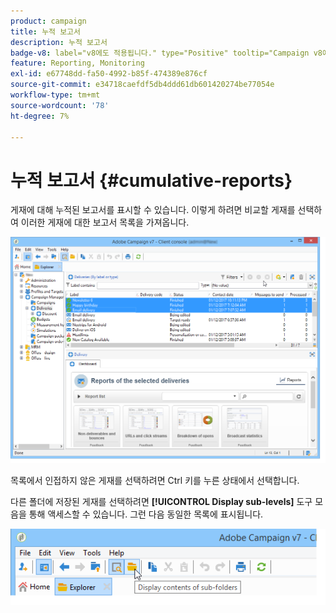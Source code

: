 ```yaml
---
product: campaign
title: 누적 보고서
description: 누적 보고서
badge-v8: label="v8에도 적용됩니다." type="Positive" tooltip="Campaign v8에도 적용됩니다."
feature: Reporting, Monitoring
exl-id: e67748dd-fa50-4992-b85f-474389e876cf
source-git-commit: e34718caefdf5db4ddd61db601420274be77054e
workflow-type: tm+mt
source-wordcount: '78'
ht-degree: 7%

---
```


# 누적 보고서 {#cumulative-reports}



게재에 대해 누적된 보고서를 표시할 수 있습니다. 이렇게 하려면 비교할 게재를 선택하여 이러한 게재에 대한 보고서 목록을 가져옵니다.

![](assets/s_ncs_user_report_compare_tab.png)

목록에서 인접하지 않은 게재를 선택하려면 Ctrl 키를 누른 상태에서 선택합니다.

다른 폴더에 저장된 게재를 선택하려면 **[!UICONTROL Display sub-levels]** 도구 모음을 통해 액세스할 수 있습니다. 그런 다음 동일한 목록에 표시됩니다.

![](assets/s_ncs_user_display_children_icon.png)

